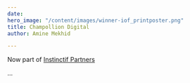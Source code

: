 ```yaml
---
date: 
hero_image: "/content/images/winner-iof_printposter.png"
title: Champollion Digital
author: Amine Mekhid

---
```

Now part of [Instinctif Partners](https://instinctif.com/uk/)

...